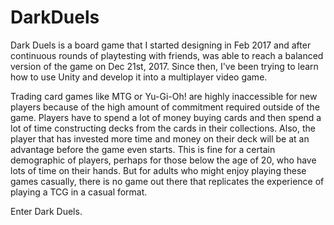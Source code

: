 # DarkDuels
Dark Duels is a board game that I started designing in Feb 2017 and after continuous rounds of playtesting with friends, was able to reach a balanced version of the game on Dec 21st, 2017. Since then, I've been trying to learn how to use Unity and develop it into a multiplayer video game.

Trading card games like MTG or Yu-Gi-Oh! are highly inaccessible for new players because of the high amount of commitment required outside of the game. Players have to spend a lot of money buying cards and then spend a lot of time constructing decks from the cards in their collections. Also, the player that has invested more time and money on their deck will be at an advantage before the game even starts. This is fine for a certain demographic of players, perhaps for those below the age of 20, who have lots of time on their hands. But for adults who might enjoy playing these games casually, there is no game out there that replicates the experience of playing a TCG in a casual format.

Enter Dark Duels.
